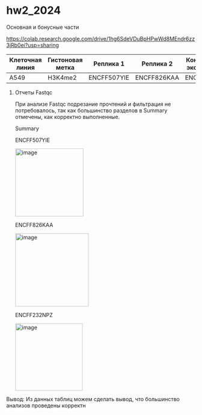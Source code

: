 # hw2_2024

Основная и бонусные части


https://colab.research.google.com/drive/1hg6SdeVDuBpHPwWd8MEndr6zz3jRb0ei?usp=sharing

Клеточная линия | Гистоновая метка | Реплика 1 | Реплика 2 | Контрольный эксперимент 
--- | --- | --- | --- | ---
A549 | H3K4me2 | ENCFF507YIE | ENCFF826KAA | ENCFF232NPZ

1. Отчеты Fastqc
 
   При анализе Fastqc подрезание прочтений и фильтрация не потребовалось, так как большинство разделов в Summary отмечены, как корректно выполненные.



   Summary



     ENCFF507YIE
   
    <img width="181" alt="image" src="https://github.com/npoisoned/hw2_2024/assets/90446751/86fdf1de-7b6c-401a-9222-5c9cb961d6ea">

    ENCFF826KAA

    <img width="195" alt="image" src="https://github.com/npoisoned/hw2_2024/assets/90446751/f59799c1-1723-46f0-8642-90c8e7aa6b3a">

    ENCFF232NPZ

    <img width="179" alt="image" src="https://github.com/npoisoned/hw2_2024/assets/90446751/0d88bbe5-9126-4e6d-b6ae-67f7e9bb2fa6">


Вывод: Из данных таблиц можем сделать вывод, что большинство анализов проведены корректн
    
